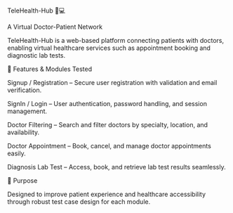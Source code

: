 TeleHealth-Hub 🏥💻

A Virtual Doctor-Patient Network

TeleHealth-Hub is a web-based platform connecting patients with doctors, enabling virtual healthcare services such as appointment booking and diagnostic lab tests.

🚀 Features & Modules Tested

Signup / Registration – Secure user registration with validation and email verification.

SignIn / Login – User authentication, password handling, and session management.

Doctor Filtering – Search and filter doctors by specialty, location, and availability.

Doctor Appointment – Book, cancel, and manage doctor appointments easily.

Diagnosis Lab Test – Access, book, and retrieve lab test results seamlessly.

🎯 Purpose

Designed to improve patient experience and healthcare accessibility through robust test case design for each module.
